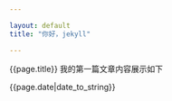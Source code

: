 ```yaml
---

layout: default
title: "你好，jekyll"

---
```


{{page.title}}
我的第一篇文章内容展示如下

{{page.date|date_to_string}}
